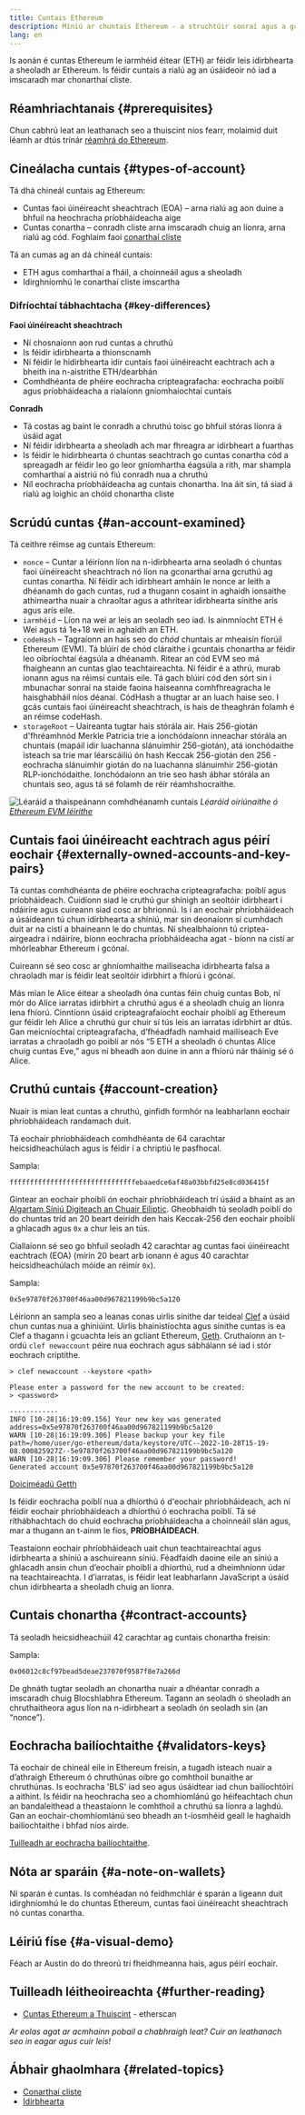 ```yaml
---
title: Cuntais Ethereum
description: Míniú ar chuntais Ethereum - a struchtúir sonraí agus a gcaidreamh le cripteagrafaíocht péire eochair-luach.
lang: en
---
```


Is aonán é cuntas Ethereum le iarmhéid éitear (ETH) ar féidir leis idirbhearta a sheoladh ar Ethereum. Is féidir cuntais a rialú ag an úsáideoir nó iad a imscaradh mar chonarthaí cliste.

## Réamhriachtanais {#prerequisites}

Chun cabhrú leat an leathanach seo a thuiscint níos fearr, molaimid duit léamh ar dtús trínár [réamhrá do Ethereum](/developers/docs/intro-to-ethereum/).

## Cineálacha cuntais {#types-of-account}

Tá dhá chineál cuntais ag Ethereum:

- Cuntas faoi úinéireacht sheachtrach (EOA) – arna rialú ag aon duine a bhfuil na heochracha príobháideacha aige
- Cuntas conartha – conradh cliste arna imscaradh chuig an líonra, arna rialú ag cód. Foghlaim faoi [conarthaí cliste](/developers/docs/smart-contracts/)

Tá an cumas ag an dá chineál cuntais:

- ETH agus comharthaí a fháil, a choinneáil agus a sheoladh
- Idirghníomhú le conarthaí cliste imscartha

### Difríochtaí tábhachtacha {#key-differences}

**Faoi úinéireacht sheachtrach**

- Ní chosnaíonn aon rud cuntas a chruthú
- Is féidir idirbhearta a thionscnamh
- Ní féidir le hidirbhearta idir cuntais faoi úinéireacht eachtrach ach a bheith ina n-aistrithe ETH/dearbhán
- Comhdhéanta de phéire eochracha cripteagrafacha: eochracha poiblí agus príobháideacha a rialaíonn gníomhaíochtaí cuntais

**Conradh**

- Tá costas ag baint le conradh a chruthú toisc go bhfuil stóras líonra á úsáid agat
- Ní féidir idirbhearta a sheoladh ach mar fhreagra ar idirbheart a fuarthas
- Is féidir le hidirbhearta ó chuntas seachtrach go cuntas conartha cód a spreagadh ar féidir leo go leor gníomhartha éagsúla a rith, mar shampla comharthaí a aistriú nó fiú conradh nua a chruthú
- Níl eochracha príobháideacha ag cuntais chonartha. Ina áit sin, tá siad á rialú ag loighic an chóid chonartha cliste

## Scrúdú cuntas {#an-account-examined}

Tá ceithre réimse ag cuntais Ethereum:

- `nonce` – Cuntar a léiríonn líon na n-idirbhearta arna seoladh ó chuntas faoi úinéireacht sheachtrach nó líon na gconarthaí arna gcruthú ag cuntas conartha. Ní féidir ach idirbheart amháin le nonce ar leith a dhéanamh do gach cuntas, rud a thugann cosaint in aghaidh ionsaithe athimeartha nuair a chraoltar agus a athritear idirbhearta sínithe arís agus arís eile.
- `iarmhéid` – Líon na wei ar leis an seoladh seo iad. Is ainmníocht ETH é Wei agus tá 1e+18 wei in aghaidh an ETH.
- `codeHash` – Tagraíonn an hais seo do _chód_ chuntais ar mheaisín fíorúil Ethereum (EVM). Tá blúirí de chód cláraithe i gcuntais chonartha ar féidir leo oibríochtaí éagsúla a dhéanamh. Ritear an cód EVM seo má fhaigheann an cuntas glao teachtaireachta. Ní féidir é a athrú, murab ionann agus na réimsí cuntais eile. Tá gach blúirí cód den sórt sin i mbunachar sonraí na staide faoina haiseanna comhfhreagracha le haisghabháil níos déanaí. CódHash a thugtar ar an luach haise seo. I gcás cuntais faoi úinéireacht sheachtrach, is hais de theaghrán folamh é an réimse codeHash.
- `storageRoot` – Uaireanta tugtar hais stórála air. Hais 256-giotán d'fhréamhnód Merkle Patricia trie a ionchódaíonn inneachar stórála an chuntais (mapáil idir luachanna slánuimhir 256-giotán), atá ionchódaithe isteach sa trie mar léarscáiliú ón hash Keccak 256-giotán den 256 -eochracha slánuimhir giotán do na luachanna slánuimhir 256-giotán RLP-ionchódaithe. Ionchódaíonn an trie seo hash ábhar stórála an chuntais seo, agus tá sé folamh de réir réamhshocraithe.

![Léaráid a thaispeánann comhdhéanamh cuntais](./accounts.png) _Léaráid oiriúnaithe ó [Ethereum EVM léirithe](https://takenobu-hs.github.io/downloads/ethereum_evm_illustrated.pdf)_

## Cuntais faoi úinéireacht eachtrach agus péirí eochair {#externally-owned-accounts-and-key-pairs}

Tá cuntas comhdhéanta de phéire eochracha cripteagrafacha: poiblí agus príobháideach. Cuidíonn siad le cruthú gur shínigh an seoltóir idirbheart i ndáiríre agus cuireann siad cosc ​​​​ar bhrionnú. Is í an eochair phríobháideach a úsáideann tú chun idirbhearta a shíniú, mar sin deonaíonn sí cumhdach duit ar na cistí a bhaineann le do chuntas. Ní shealbhaíonn tú criptea-airgeadra i ndáiríre, bíonn eochracha príobháideacha agat - bíonn na cistí ar mhórleabhar Ethereum i gcónaí.

Cuireann sé seo cosc ​​ar ghníomhaithe mailíseacha idirbhearta falsa a chraoladh mar is féidir leat seoltóir idirbhirt a fhíorú i gcónaí.

Más mian le Alice éitear a sheoladh óna cuntas féin chuig cuntas Bob, ní mór do Alice iarratas idirbhirt a chruthú agus é a sheoladh chuig an líonra lena fhíorú. Cinntíonn úsáid cripteagrafaíocht eochair phoiblí ag Ethereum gur féidir leh Alice a chruthú gur chuir sí tús leis an iarratas idirbhirt ar dtús. Gan meicníochtaí cripteagrafacha, d’fhéadfadh namhaid mailíseach Eve iarratas a chraoladh go poiblí ar nós “5 ETH a sheoladh ó chuntas Alice chuig cuntas Eve,” agus ní bheadh ​​aon duine in ann a fhíorú nár tháinig sé ó Alice.

## Cruthú cuntais {#account-creation}

Nuair is mian leat cuntas a chruthú, ginfidh formhór na leabharlann eochair phríobháideach randamach duit.

Tá eochair phríobháideach comhdhéanta de 64 carachtar heicsidheachúlach agus is féidir í a chriptiú le pasfhocal.

Sampla:

`fffffffffffffffffffffffffffffffebaaedce6af48a03bbfd25e8cd036415f`

Gintear an eochair phoiblí ón eochair phríobháideach trí úsáid a bhaint as an [Algartam Síniú Digiteach an Chuair Eiliptic](https://wikipedia.org/wiki/Elliptic_Curve_Digital_Signature_Algorithm). Gheobhaidh tú seoladh poiblí do do chuntas tríd an 20 beart deiridh den hais Keccak-256 den eochair phoiblí a ghlacadh agus `0x` a chur leis an tús.

Ciallaíonn sé seo go bhfuil seoladh 42 carachtar ag cuntas faoi úinéireacht eachtrach (EOA) (mírín 20 beart arb ionann é agus 40 carachtar heicsidheachúlach móide an réimír `0x`).

Sampla:

`0x5e97870f263700f46aa00d967821199b9bc5a120`

Léiríonn an sampla seo a leanas conas uirlis sínithe dar teideal [Clef](https://geth.ethereum.org/docs/tools/clef/introduction) a úsáid chun cuntas nua a ghiniúint. Uirlis bhainistíochta agus sínithe cuntas is ea Clef a thagann i gcuachta leis an gcliant Ethereum, [Geth](https://geth.ethereum.org). Cruthaíonn an t-ordú `clef newaccount` péire nua eochrach agus sábhálann sé iad i stór eochrach criptithe.

```
> clef newaccount --keystore <path>

Please enter a password for the new account to be created:
> <password>

------------
INFO [10-28|16:19:09.156] Your new key was generated       address=0x5e97870f263700f46aa00d967821199b9bc5a120
WARN [10-28|16:19:09.306] Please backup your key file      path=/home/user/go-ethereum/data/keystore/UTC--2022-10-28T15-19-08.000825927Z--5e97870f263700f46aa00d967821199b9bc5a120
WARN [10-28|16:19:09.306] Please remember your password!
Generated account 0x5e97870f263700f46aa00d967821199b9bc5a120
```

[Doiciméadú Getth](https://geth.ethereum.org/docs)

Is féidir eochracha poiblí nua a dhíorthú ó d'eochair phríobháideach, ach ní féidir eochair phríobháideach a dhíorthú ó eochracha poiblí. Tá sé ríthábhachtach do chuid eochracha príobháideacha a choinneáil slán agus, mar a thugann an t-ainm le fios, **PRÍOBHÁIDEACH**.

Teastaíonn eochair phríobháideach uait chun teachtaireachtaí agus idirbhearta a shíniú a aschuireann síniú. Féadfaidh daoine eile an síniú a ghlacadh ansin chun d’eochair phoiblí a dhíorthú, rud a dheimhníonn údar na teachtaireachta. I d’iarratas, is féidir leat leabharlann JavaScript a úsáid chun idirbhearta a sheoladh chuig an líonra.

## Cuntais chonartha {#contract-accounts}

Tá seoladh heicsidheachúil 42 carachtar ag cuntais chonartha freisin:

Sampla:

`0x06012c8cf97bead5deae237070f9587f8e7a266d`

De ghnáth tugtar seoladh an chonartha nuair a dhéantar conradh a imscaradh chuig Blocshlabhra Ethereum. Tagann an seoladh ó sheoladh an chruthaitheora agus líon na n-idirbheart a seoladh ón seoladh sin (an “nonce”).

## Eochracha bailíochtaithe {#validators-keys}

Tá eochair de chineál eile in Ethereum freisin, a tugadh isteach nuair a d’athraigh Ethereum ó chruthúnas oibre go comhthoil bunaithe ar chruthúnas. Is eochracha 'BLS' iad seo agus úsáidtear iad chun bailíochtóirí a aithint. Is féidir na heochracha seo a chomhiomlánú go héifeachtach chun an bandaleithead a theastaíonn le comhthoil a chruthú sa líonra a laghdú. Gan an eochair-chomhiomlánú seo bheadh ​​an t-íosmhéid geall le haghaidh bailíochtaithe i bhfad níos airde.

[Tuilleadh ar eochracha bailíochtaithe](/developers/docs/consensus-mechanisms/pos/keys/).

## Nóta ar sparáin {#a-note-on-wallets}

Ní sparán é cuntas. Is comhéadan nó feidhmchlár é sparán a ligeann duit idirghníomhú le do chuntas Ethereum, cuntas faoi úinéireacht sheachtrach nó cuntas conartha.

## Léiriú físe {#a-visual-demo}

Féach ar Austin do do threorú trí fheidhmeanna hais, agus péirí eochair.

<YouTube id="QJ010l-pBpE" />

<YouTube id="9LtBDy67Tho" />

## Tuilleadh léitheoireachta {#further-reading}

- [Cuntas Ethereum a Thuiscint](https://info.etherscan.com/understanding-ethereum-accounts/) - etherscan

_Ar eolas agat ar acmhainn pobail a chabhraigh leat? Cuir an leathanach seo in eagar agus cuir leis!_

## Ábhair ghaolmhara {#related-topics}

- [Conarthaí cliste](/developers/docs/smart-contracts/)
- [Idirbhearta](/developers/docs/transactions/)
